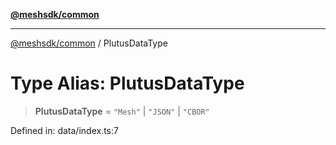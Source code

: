 [**@meshsdk/common**](../README.md)

***

[@meshsdk/common](../globals.md) / PlutusDataType

# Type Alias: PlutusDataType

> **PlutusDataType** = `"Mesh"` \| `"JSON"` \| `"CBOR"`

Defined in: data/index.ts:7

